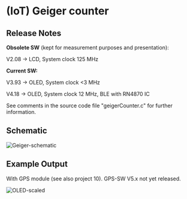 # (IoT) Geiger counter

## Release Notes 

**Obsolete SW** (kept for measurement purposes and presentation):

V2.08 -> LCD, System clock 125 MHz

**Current SW:**

V3.93 -> OLED, System clock <3 MHz

V4.18 -> OLED, System clock 12 MHz, BLE with RN4870 IC

See comments in the source code file "geigerCounter.c" for further information.

## Schematic

![Geiger-schematic](https://github.com/user-attachments/assets/7ada2ed9-12f7-4b9b-9f13-281e9ec55116)

## Example Output

With GPS module (see also project 10). GPS-SW V5.x not yet released. 

![OLED-scaled](https://github.com/Florian-Wilhelm/Raspberry-Pi/assets/77980708/4041ded5-5f8f-4de6-808a-c2b74051ebaa)

